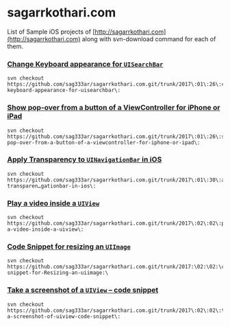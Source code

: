 # sagarrkothari.com

List of Sample iOS projects of [http://sagarrkothari.com](http://sagarrkothari.com) along with svn-download command for each of them.

### [Change Keyboard appearance for `UISearchBar`](http://sagarrkothari.com/2017/01/26/change-keyboard-appearance-for-uisearchbar/)

```
svn checkout https://github.com/sag333ar/sagarrkothari.com.git/trunk/2017\:01\:26\:change-keyboard-appearance-for-uisearchbar\:
```

### [Show pop-over from a button of a ViewController for iPhone or iPad](http://sagarrkothari.com/2017/01/26/show-pop-over-from-a-button-of-a-viewcontroller-for-iphone-or-ipad/)

```
svn checkout https://github.com/sag333ar/sagarrkothari.com.git/trunk/2017\:01\:26\:show-pop-over-from-a-button-of-a-viewcontroller-for-iphone-or-ipad\:
```

### [Apply Transparency to `UINavigationBar` in iOS](http://sagarrkothari.com/2017/01/30/apply-transparency-to-uinavigationbar-in-ios/)

```
svn checkout https://github.com/sag333ar/sagarrkothari.com.git/trunk/2017\:01\:30\:apply-transparen…gationbar-in-ios\:
```

### [Play a video inside a `UIView`](http://sagarrkothari.com/2017/02/02/play-a-video-inside-a-uiview/)

```
svn checkout https://github.com/sag333ar/sagarrkothari.com.git/trunk/2017\:02\:02\:play-a-video-inside-a-uiview\:
```

### [Code Snippet for resizing an `UIImage`](http://sagarrkothari.com/2017/02/02/code-snippet-for-resizing-an-uiimage/)

```
svn checkout https://github.com/sag333ar/sagarrkothari.com.git/trunk/2017:\02:\02:\code-snippet-for-Resizing-an-uiimage:\
```

### [Take a screenshot of a `UIView` – code snippet](http://sagarrkothari.com/2017/02/02/take-a-screenshot-of-a-uiview-code-snippet/)

```
svn checkout https://github.com/sag333ar/sagarrkothari.com.git/trunk/2017\:02\:02\:take-a-screenshot-of-uiview-code-snippet\:
```